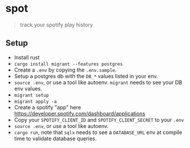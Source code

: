 # spot

> track your spotify play history


## Setup

* Install rust
* `cargo install migrant --features postgres`
* Create a `.env` by copying the `.env.sample`.
* Setup a postgres db with the `DB_*` values listed in your env.
* `source .env`, or use a tool like autoenv. `migrant` needs to see your DB env values.  
* `migrant setup`
* `migrant apply -a`
* Create a spotify "app" here https://developer.spotify.com/dashboard/applications
* Copy your `SPOTIFY_CLIENT_ID` and `SPOTIFY_CLIENT_SECRET` to your `.env`
* `source .env`, or use a tool like autoenv.
* `cargo run`, note that `sqlx` needs to see a `DATABASE_URL` env at compile time
  to validate database queries.
